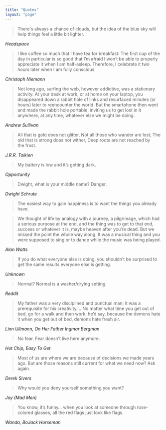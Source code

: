 ```yaml
---
title: "Quotes"
layout: "page"
---
```


> There's always a chance of clouds, but the idea of the blue sky will help things feel a little bit lighter.

<cite>Headspace</cite>

> I like coffee so much that I have tea for breakfast: The first cup of the day in particular is so good that I’m afraid I won’t be able to properly appreciate it when I am half-asleep. Therefore, I celebrate it two hours later when I am fully conscious.

<cite>Christoph Niemann</cite>

> Not long ago, surfing the web, however addictive, was a stationary activity. At your desk at work, or at home on your laptop, you disappeared down a rabbit hole of links and resurfaced minutes (or hours) later to reencounter the world. But the smartphone then went and made the rabbit hole portable, inviting us to get lost in it anywhere, at any time, whatever else we might be doing.

<cite>Andrew Sullivan</cite>

> All that is gold does not glitter,
> Not all those who wander are lost;
> The old that is strong does not wither,
> Deep roots are not reached by the frost.

<cite>J.R.R. Tolkien</cite>

> My battery is low and it’s getting dark.

<cite>Opportunity</cite>

> Dwight, what is your middle name?
> Danger.

<cite>Dwight Schrute</cite>

> The easiest way to gain happiness is to want the things you already have.

> We thought of life by analogy with a journey, a pilgrimage, which had a serious purpose at the end, and the thing was to get to that end, success or whatever it is, maybe heaven after you’re dead. But we missed the point the whole way along. It was a musical thing and you were supposed to sing or to dance while the music was being played.

<cite>Alan Watts</cite>

> If you do what everyone else is doing, you shouldn’t be surprised to get the same results everyone else is getting.

<cite>Unknown</cite>

> Normal? Normal is a washer/drying setting.

<cite>Reddit</cite>

> My father was a very disciplined and punctual man; it was a prerequisite for his creativity…. No matter what time you get out of bed, go for a walk and then work, he’d say, because the demons hate it when you get out of bed, demons hate fresh air.

<cite>Linn Ullmann, On Her Father Ingmar Bergman</cite>

> No fear. Fear doesn’t live here anymore.

<cite>Hot Chip, Easy To Get</cite>

> Most of us are where we are because of decisions we made years ago. But are those reasons still current for what we need now? Ask again.

<cite>Derek Sivers</cite>

> Why would you deny yourself something you want?

<cite>Joy (Mad Men)</cite>

> You know, it’s funny… when you look at someone through rose-colored glasses, all the red flags just look like flags.

<cite>Wanda, BoJack Horseman</cite>

